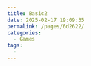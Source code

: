 ```yaml
---
title: Basic2
date: 2025-02-17 19:09:35
permalink: /pages/6d2622/
categories:
  - Games
tags:
  - 
---
```

